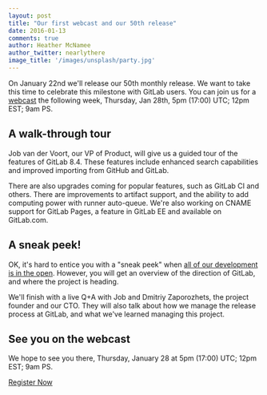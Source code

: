 ```yaml
---
layout: post
title: "Our first webcast and our 50th release"
date: 2016-01-13
comments: true
author: Heather McNamee
author_twitter: nearlythere
image_title: '/images/unsplash/party.jpg'
---
```


On January 22nd we'll release our 50th monthly release. We want to take this time to celebrate this milestone with GitLab users. You can join us for a [webcast](http://page.gitlab.com/Jan282016Webcast.html) the following week, Thursday, Jan 28th, 5pm (17:00) UTC; 12pm EST; 9am PS.

<!-- more -->


## A walk-through tour

Job van der Voort, our VP of Product, will give us a guided tour of the features of GitLab 8.4. These features include enhanced search capabilities and
improved importing from GitHub and GitLab.

There are also upgrades coming for popular features, such as GitLab CI and others. There are  improvements to artifact support, and the ability to add computing power with runner auto-queue. We're also working on CNAME support
for GitLab Pages, a feature in GitLab EE and available on GitLab.com.

## A sneak peek!

OK, it's hard to entice you with a "sneak peek" when [all of our development is in the open](https://about.gitlab.com/2016/01/05/future-direction-gitlab/).
However, you will get an overview of the direction of GitLab, and where the project is heading.

We'll finish with a live Q+A with Job and Dmitriy Zaporozhets, the project founder and our CTO. They will also talk about how we manage the release process at GitLab, and what we've learned managing this project.


## See you on the webcast

We hope to see you there, Thursday, January 28 at 5pm (17:00) UTC; 12pm EST; 9am PS.

<a class="btn btn-primary" href="http://page.gitlab.com/Jan282016Webcast.html" role="button">Register Now</a>
